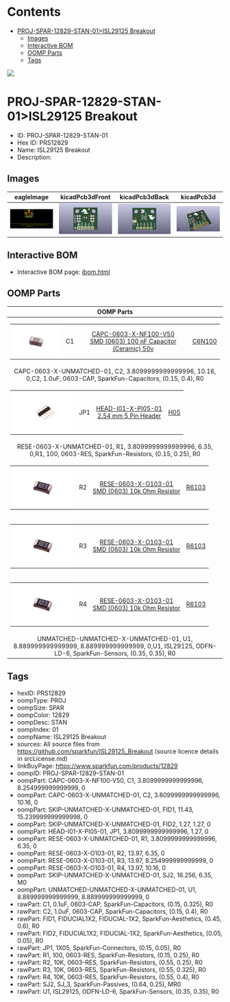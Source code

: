 



Contents
========

* [PROJ-SPAR-12829-STAN-01>ISL29125 Breakout](#proj-spar-12829-stan-01isl29125-breakout)
	* [Images](#images)
	* [Interactive BOM](#interactive-bom)
	* [OOMP Parts](#oomp-parts)
	* [Tags](#tags)
  
![][im]
# PROJ-SPAR-12829-STAN-01>ISL29125 Breakout

- ID: PROJ-SPAR-12829-STAN-01
- Hex ID: PRS12829
- Name: ISL29125 Breakout
- Description: 

## Images
  
  

|eagleImage|kicadPcb3dFront|kicadPcb3dBack|kicadPcb3d|
| :---: | :---: | :---: | :---: |
|[![eagleImage](eagleImage_140.png)](eagleImage_600.png)|[![kicadPcb3dFront](kicadPcb3dFront_140.png)](kicadPcb3dFront_600.png)|[![kicadPcb3dBack](kicadPcb3dBack_140.png)](kicadPcb3dBack_600.png)|[![kicadPcb3d](kicadPcb3d_140.png)](kicadPcb3d_600.png)|

## Interactive BOM

- Interactive BOM page: [ibom.html](kicad/bom/ibom.html)

## OOMP Parts
  

|OOMP Parts|
| :---: |
|<table><tr><td>![CAPC-0603-X-NF100-V50](https://raw.githubusercontent.com/oomlout/oomlout_OOMP_parts/main/CAPC-0603-X-NF100-V50/image_140.jpg)</td><td> C1</td><td>[CAPC-0603-X-NF100-V50<br>SMD (0603) 100 nF Capacitor (Ceramic) 50v](https://github.com/oomlout/oomlout_OOMP_parts/tree/main/CAPC-0603-X-NF100-V50/)</td><td>[C6N100](https://github.com/oomlout/oomlout_OOMP_parts/tree/main/CAPC-0603-X-NF100-V50/)</td></tr></table>|
|CAPC-0603-X-UNMATCHED-01, C2, 3.8099999999999996, 10.16, 0,C2, 1.0uF, 0603-CAP, SparkFun-Capacitors, (0.15, 0.4), R0|
|<table><tr><td>![HEAD-I01-X-PI05-01](https://raw.githubusercontent.com/oomlout/oomlout_OOMP_parts/main/HEAD-I01-X-PI05-01/image_140.jpg)</td><td> JP1</td><td>[HEAD-I01-X-PI05-01<br>2.54 mm 5 Pin Header](https://github.com/oomlout/oomlout_OOMP_parts/tree/main/HEAD-I01-X-PI05-01/)</td><td>[H05](https://github.com/oomlout/oomlout_OOMP_parts/tree/main/HEAD-I01-X-PI05-01/)</td></tr></table>|
|RESE-0603-X-UNMATCHED-01, R1, 3.8099999999999996, 6.35, 0,R1, 100, 0603-RES, SparkFun-Resistors, (0.15, 0.25), R0|
|<table><tr><td>![RESE-0603-X-O103-01](https://raw.githubusercontent.com/oomlout/oomlout_OOMP_parts/main/RESE-0603-X-O103-01/image_140.jpg)</td><td> R2</td><td>[RESE-0603-X-O103-01<br>SMD (0603) 10k Ohm Resistor](https://github.com/oomlout/oomlout_OOMP_parts/tree/main/RESE-0603-X-O103-01/)</td><td>[R6103](https://github.com/oomlout/oomlout_OOMP_parts/tree/main/RESE-0603-X-O103-01/)</td></tr></table>|
|<table><tr><td>![RESE-0603-X-O103-01](https://raw.githubusercontent.com/oomlout/oomlout_OOMP_parts/main/RESE-0603-X-O103-01/image_140.jpg)</td><td> R3</td><td>[RESE-0603-X-O103-01<br>SMD (0603) 10k Ohm Resistor](https://github.com/oomlout/oomlout_OOMP_parts/tree/main/RESE-0603-X-O103-01/)</td><td>[R6103](https://github.com/oomlout/oomlout_OOMP_parts/tree/main/RESE-0603-X-O103-01/)</td></tr></table>|
|<table><tr><td>![RESE-0603-X-O103-01](https://raw.githubusercontent.com/oomlout/oomlout_OOMP_parts/main/RESE-0603-X-O103-01/image_140.jpg)</td><td> R4</td><td>[RESE-0603-X-O103-01<br>SMD (0603) 10k Ohm Resistor](https://github.com/oomlout/oomlout_OOMP_parts/tree/main/RESE-0603-X-O103-01/)</td><td>[R6103](https://github.com/oomlout/oomlout_OOMP_parts/tree/main/RESE-0603-X-O103-01/)</td></tr></table>|
|UNMATCHED-UNMATCHED-X-UNMATCHED-01, U1, 8.889999999999999, 8.889999999999999, 0,U1, ISL29125, ODFN-LD-6, SparkFun-Sensors, (0.35, 0.35), R0|

## Tags

- hexID: PRS12829
- oompType: PROJ
- oompSize: SPAR
- oompColor: 12829
- oompDesc: STAN
- oompIndex: 01
- oompName: ISL29125 Breakout
- sources: All source files from https://github.com/sparkfun/ISL29125_Breakout (source licence details in srcLicense.md)
- linkBuyPage: https://www.sparkfun.com/products/12829
- oompID: PROJ-SPAR-12829-STAN-01
- oompPart: CAPC-0603-X-NF100-V50, C1, 3.8099999999999996, 8.254999999999999, 0
- oompPart: CAPC-0603-X-UNMATCHED-01, C2, 3.8099999999999996, 10.16, 0
- oompPart: SKIP-UNMATCHED-X-UNMATCHED-01, FID1, 11.43, 15.239999999999998, 0
- oompPart: SKIP-UNMATCHED-X-UNMATCHED-01, FID2, 1.27, 1.27, 0
- oompPart: HEAD-I01-X-PI05-01, JP1, 3.8099999999999996, 1.27, 0
- oompPart: RESE-0603-X-UNMATCHED-01, R1, 3.8099999999999996, 6.35, 0
- oompPart: RESE-0603-X-O103-01, R2, 13.97, 6.35, 0
- oompPart: RESE-0603-X-O103-01, R3, 13.97, 8.254999999999999, 0
- oompPart: RESE-0603-X-O103-01, R4, 13.97, 10.16, 0
- oompPart: SKIP-UNMATCHED-X-UNMATCHED-01, SJ2, 16.256, 6.35, M0
- oompPart: UNMATCHED-UNMATCHED-X-UNMATCHED-01, U1, 8.889999999999999, 8.889999999999999, 0
- rawPart: C1, 0.1uF, 0603-CAP, SparkFun-Capacitors, (0.15, 0.325), R0
- rawPart: C2, 1.0uF, 0603-CAP, SparkFun-Capacitors, (0.15, 0.4), R0
- rawPart: FID1, FIDUCIAL1X2, FIDUCIAL-1X2, SparkFun-Aesthetics, (0.45, 0.6), R0
- rawPart: FID2, FIDUCIAL1X2, FIDUCIAL-1X2, SparkFun-Aesthetics, (0.05, 0.05), R0
- rawPart: JP1, 1X05, SparkFun-Connectors, (0.15, 0.05), R0
- rawPart: R1, 100, 0603-RES, SparkFun-Resistors, (0.15, 0.25), R0
- rawPart: R2, 10K, 0603-RES, SparkFun-Resistors, (0.55, 0.25), R0
- rawPart: R3, 10K, 0603-RES, SparkFun-Resistors, (0.55, 0.325), R0
- rawPart: R4, 10K, 0603-RES, SparkFun-Resistors, (0.55, 0.4), R0
- rawPart: SJ2, SJ_3, SparkFun-Passives, (0.64, 0.25), MR0
- rawPart: U1, ISL29125, ODFN-LD-6, SparkFun-Sensors, (0.35, 0.35), R0



[im]: kicadPcb3d_450.png
